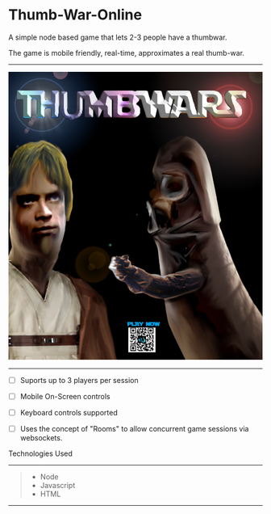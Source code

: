 # Thumb-War-Online
A simple node based game that lets 2-3 people have a thumbwar. 

The game is mobile friendly, real-time, approximates a real thumb-war.

---

![Thumbwar-Online](thumbwar-ONLINE.png)

----

* [ ] Suports up to 3 players per session 
* [ ] Mobile On-Screen controls 
* [ ] Keyboard controls supported
* [ ] Uses the concept of "Rooms" to allow concurrent game sessions via websockets.



Technologies Used

----

> * Node
> * Javascript
> * HTML

----
